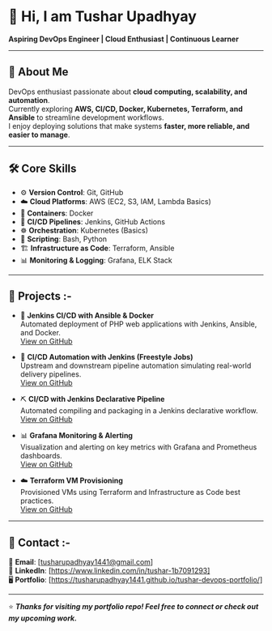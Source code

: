 # 👋 Hi, I am Tushar Upadhyay  

**Aspiring DevOps Engineer | Cloud Enthusiast | Continuous Learner**  

---

## 🧭 About Me  

DevOps enthusiast passionate about **cloud computing, scalability, and automation**.  
Currently exploring **AWS, CI/CD, Docker, Kubernetes, Terraform, and Ansible** to streamline development workflows.  
I enjoy deploying solutions that make systems **faster, more reliable, and easier to manage**.  

---

## 🛠️ Core Skills  

- ⚙️ **Version Control**: Git, GitHub  
- ☁️ **Cloud Platforms**: AWS (EC2, S3, IAM, Lambda Basics)  
- 🐳 **Containers**: Docker  
- 🚀 **CI/CD Pipelines**: Jenkins, GitHub Actions  
- ☸️ **Orchestration**: Kubernetes (Basics)  
- 📜 **Scripting**: Bash, Python  
- 🏗️ **Infrastructure as Code**: Terraform, Ansible  
- 📊 **Monitoring & Logging**: Grafana, ELK Stack  

---

## 🔹 Projects :-

- 🐳 **Jenkins CI/CD with Ansible & Docker**  
  Automated deployment of PHP web applications with Jenkins, Ansible, and Docker.  
  [View on GitHub](https://github.com/TusharUpadhyay1441/jenkins-ansible-docker-php-cicd.git)

- 🔨 **CI/CD Automation with Jenkins (Freestyle Jobs)**  
  Upstream and downstream pipeline automation simulating real-world delivery pipelines.  
  [View on GitHub](https://github.com/TusharUpadhyay1441/jenkins-freestyle-pipeline.git)

- ⛏️ **CI/CD with Jenkins Declarative Pipeline**  
  Automated compiling and packaging in a Jenkins declarative workflow.  
  [View on GitHub](https://github.com/TusharUpadhyay1441/jenkins-declarative-pipeline.git)

- 📊 **Grafana Monitoring & Alerting**  
  Visualization and alerting on key metrics with Grafana and Prometheus dashboards.  
  [View on GitHub](https://github.com/TusharUpadhyay1441/grafana-monitoring-dashboard.git)

- ☁️ **Terraform VM Provisioning**  
  Provisioned VMs using Terraform and Infrastructure as Code best practices.  
  [View on GitHub](https://github.com/TusharUpadhyay1441/terraform-vm-provisioning.git)

---

## 🔹 Contact :-

📧 **Email**: [tusharupadhyay1441@gmail.com]  
💼 **LinkedIn**: [https://www.linkedin.com/in/tushar-1b7091293]<br>
🖥️ **Portfolio**: [https://tusharupadhyay1441.github.io/tushar-devops-portfolio/]

---

⭐️ ***Thanks for visiting my portfolio repo! Feel free to connect or check out my upcoming work.***
